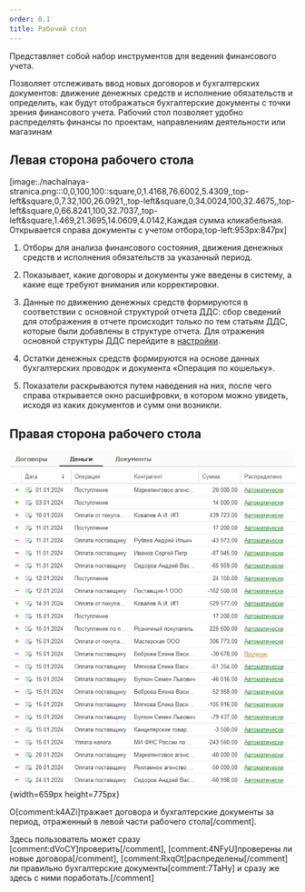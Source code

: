 ```yaml
---
order: 0.1
title: Рабочий стол
---
```


Представляет собой набор инструментов для ведения финансового учета.

Позволяет отслеживать ввод новых договоров и бухгалтерских документов: движение денежных средств и исполнение обязательств и определить, как будут отображаться бухгалтерские документы с точки зрения финансового учета. Рабочий стол позволяет удобно распределять финансы по проектам, направлениям деятельности или магазинам

## Левая сторона рабочего стола

[image:./nachalnaya-stranica.png:::0,0,100,100::square,0,1.4168,76.6002,5.4309,,top-left&square,0,7.32,100,26.0921,,top-left&square,0,34.0024,100,32.4675,,top-left&square,0,66.8241,100,32.7037,,top-left&square,1.469,21.3695,14.0609,4.0142,Каждая сумма кликабельная. Открывается справа документы с учетом отбора,top-left:953px:847px]



1. Отборы для анализа финансового состояния, движения денежных средств и исполнения обязательств за указанный период.

2. Показывает, какие договоры и документы уже введены в систему, а какие еще требуют внимания или корректировки.

3. Данные по движению денежных средств формируются в соответствии с основной структурой отчета ДДС: сбор сведений для отображения в отчете происходит только по тем статьям ДДС, которые были добавлены в структуре отчета. Для отражения основной структуры ДДС перейдите в [настройки](./nastroyki/nastroyki-dds).

4. Остатки денежных средств формируются  на основе данных бухгалтерских проводок и документа «Операция по кошельку».

5. Показатели раскрываются путем наведения на них, после чего справа открывается окно расшифровки, в котором можно увидеть, исходя из каких документов и сумм они возникли.

## Правая сторона рабочего стола

![](./nachalnaya-stranica-2.png){width=659px height=775px}

О[comment:k4AZi]тражает договора и бухгалтерские документы за период, отраженный в левой части рабочего стола[/comment].

Здесь пользователь может сразу [comment:dVoCY]проверить[/comment], [comment:4NFyU]проверены ли новые договора[/comment], [comment:RxqOt]распределены[/comment] ли правильно бухгалтерские документы[comment:7TaHy] и сразу же здесь с ними поработать.[/comment]


